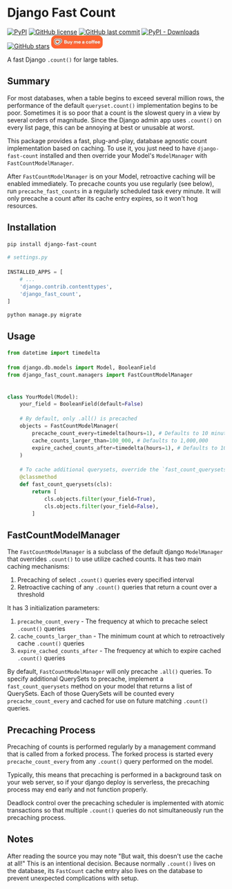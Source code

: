 # Django Fast Count

[![PyPI](https://img.shields.io/pypi/v/dir-assistant)](https://pypi.org/project/dir-assistant/)
[![GitHub license](https://img.shields.io/github/license/curvedinf/dir-assistant)](LICENSE)
[![GitHub last commit](https://img.shields.io/github/last-commit/curvedinf/dir-assistant)](https://github.com/curvedinf/dir-assistant/commits/main)
[![PyPI - Downloads](https://img.shields.io/pypi/dm/dir-assistant)](https://pypi.org/project/dir-assistant/)
[![GitHub stars](https://img.shields.io/github/stars/curvedinf/dir-assistant)](https://github.com/curvedinf/dir-assistant/stargazers)
[![Ko-fi Link](kofi.webp)](https://ko-fi.com/A0A31B6VB6)

A fast Django `.count()` for large tables.

## Summary

For most databases, when a table begins to exceed several million rows,
the performance of the default `queryset.count()` implementation begins to be 
poor. Sometimes it is so poor that a count is the slowest query in a view by 
several orders of magnitude. Since the Django admin app uses `.count()` on every
list page, this can be annoying at best or unusable at worst.

This package provides a fast, plug-and-play, database agnostic count 
implementation based on caching. To use it, you just need to have 
`django-fast-count` installed and then override your Model's 
`ModelManager` with `FastCountModelManager`.

After `FastCountModelManager` is on your Model, retroactive caching will
be enabled immediately. To precache counts you use regularly (see below),
run `precache_fast_counts` in a regularly scheduled task every minute. 
It will only precache a count after its cache entry expires, so it 
won't hog resources.

## Installation

```bash
pip install django-fast-count
```

```python
# settings.py

INSTALLED_APPS = [
    # ...
    'django.contrib.contenttypes',
    'django_fast_count',
]
```

```bash
python manage.py migrate
```

## Usage

```python
from datetime import timedelta

from django.db.models import Model, BooleanField
from django_fast_count.managers import FastCountModelManager


class YourModel(Model):
    your_field = BooleanField(default=False)

    # By default, only .all() is precached
    objects = FastCountModelManager(
        precache_count_every=timedelta(hours=1), # Defaults to 10 minutes
        cache_counts_larger_than=100_000, # Defaults to 1,000,000
        expire_cached_counts_after=timedelta(hours=1), # Defaults to 10 minutes
    )

    # To cache additional querysets, override the `fast_count_querysets`
    @classmethod
    def fast_count_querysets(cls):
        return [
            cls.objects.filter(your_field=True),
            cls.objects.filter(your_field=False),
        ]
```

## FastCountModelManager

The `FastCountModelManager` is a subclass of the default django `ModelManager` that 
overrides `.count()` to use utilize cached counts. It has two main caching mechanisms:

1. Precaching of select `.count()` queries every specified interval
2. Retroactive caching of any `.count()` queries that return a count over a threshold

It has 3 initialization parameters:

1. `precache_count_every` - The frequency at which to precache select `.count()` queries
2. `cache_counts_larger_than` - The minimum count at which to retroactively cache `.count()` queries
3. `expire_cached_counts_after` - The frequency at which to expire cached `.count()` queries

By default, `FastCountModelManager` will only precache `.all()` queries. To specify additional
QuerySets to precache, implement a `fast_count_querysets` method on your model that returns a 
list of QuerySets. Each of those QuerySets will be counted every `precache_count_every` and cached
for use on future matching `.count()` queries.

## Precaching Process

Precaching of counts is performed regularly by a management command that is called from a forked
process. The forked process is started every `precache_count_every` from any `.count()` query
performed on the model.

Typically, this means that precaching is performed in a background task on your web server,
so if your django deploy is serverless, the precaching process may end early and not function
properly.

Deadlock control over the precaching scheduler is implemented with atomic transactions so that
multiple `.count()` queries do not simultaneously run the precaching process.

## Notes

After reading the source you may note "But wait, this doesn't use the cache at all!"
This is an intentional decision. Because normally `.count()` lives on the database,
its `FastCount` cache entry also lives on the database to prevent unexpected complications with
setup.
